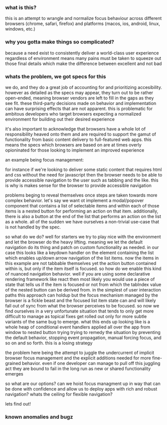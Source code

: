 ### what is this?

this is an attempt to wrangle and normalize focus behaviour across different browsers (chrome, safari, firefox) and platforms (macos, ios, android, linux, windows, etc.)

### why you gotta make things so complicated?

because a need exist to consistently deliver a world-class user experience regardless of environment means many pains must be taken to squeeze out those final details which make the difference between excellent and not bad

### whats the problem, we got specs for this

we do, and they do a great job of accounting for and prioritizing accesibility. however as detailed as the specs may appear, they turn out to be rather open-ended, meaning browser vendors are left to fill in the gaps as they see fit. these third-party decisions made on behavior and implementation can have surprising effects that are not apparent. this is problematic for ambitous developers who target browsers expecting a normalized environment for building out their desired experience

it's also important to acknowledge that browsers have a whole lot of responsibility heaved onto them and are required to support the gamut of functionality from basic content delivery to full-featured web apps. this means the specs which browsers are based on are at times overly opioninated for those looking to implement an improved experience

an example being focus management:

for instance if we're looking to deliver some static content that requires html and css without the need for javascript then the browser needs to be able to provide accessible navigation to the user such as tabbing and the like. this is why is makes sense for the browser to provide accessible navigation

problems beging to reveal themselves once steps are taken towards more complex behavior. let's say we want ot implement a modal/popover component that contains a list of selectable items and within each of those items is a nested button for performing an action on that item. additionally, there is also a button at the end of the list that performs an action on the list as a whole. all of the sudden we have ourselves a non-trivial use-case that is not handled by the spec. 

so what do we do? well for starters we try to play nice with the environment and let the browser do the heavy lifting. meaning we let the default navigation do its thing and patch on custom functionality as needed. in our case this looks like a keydown handler on the element containing the list which enables up/down arrow navigation of the list items. now the items in this example are not tabbable themselves yet the action button contained within is, but only if the item itself is focused. so how do we enable this kind of nuanced navigation behavior. well if you are using some declarative rendering framework like react then most likely you would use a piece of state that tells us if the item is focused or not from which the tabIndex value of the nested button can be derived from. in the simplest of user interaction paths this approach can holdup but the focus mechanism managed by the browser is a fickle beast and the focused list item state can and will likely fall out of sync from what the browser perceives to be focused. so now we find ourselves in a very unfortunate situation that tends to only get more difficult to manage as topical fixes get rolled out only for more subtle variants of the same bug to emerge. what this ends up looking like is a whole heap of conditional event handlers applied all over the app from window to nested button trying trying to remedy the situation by preventing the default behavior, stopping event propagation, manual forcing focus, and so on and so forth. this is a losing strategy

the problem here being the attempt to juggle the undercurrent of implicit browser focus management and the explicit additions needed for more fine-grained behavior. even if one developer can manage to pull off this juggling act they are bound to fail in the long run as new or shared functionality emerges

so what are our options? can we hoist focus managment up in way that can be done with confidence and allow us to deploy apps with rich and robust navigation? whats the ceiling for flexible navigation? 

lets find out!

### known anomalies and bugz